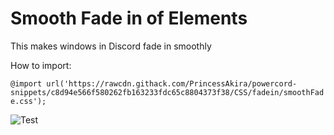 # Smooth Fade in of Elements

This makes windows in Discord fade in smoothly

How to import:

```@import url('https://rawcdn.githack.com/PrincessAkira/powercord-snippets/c8d94e566f580262fb163233fdc65c8804373f38/CSS/fadein/smoothFade.css');```

![Test](https://fuckedyour.mom/7GRG8HpHkD.gif?key=IUdXuWLXykYsVs)
